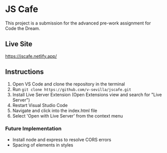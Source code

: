 # JS Cafe
This project is a submission for the advanced pre-work assignment for Code the Dream.

## Live Site
https://jscafe.netlify.app/

## Instructions
1. Open VS Code and clone the repository in the terminal
2. Run `git clone https://github.com/v-sevilla/jscafe.git`
3. Install Live Server Extension (Open Extensions view and search for "Live Server")
4. Restart Visual Studio Code
5. Navigate and click into the index.html file
6. Select 'Open with Live Server' from the context menu

### Future Implementation
- Install node and express to resolve CORS errors
- Spacing of elements in styles
